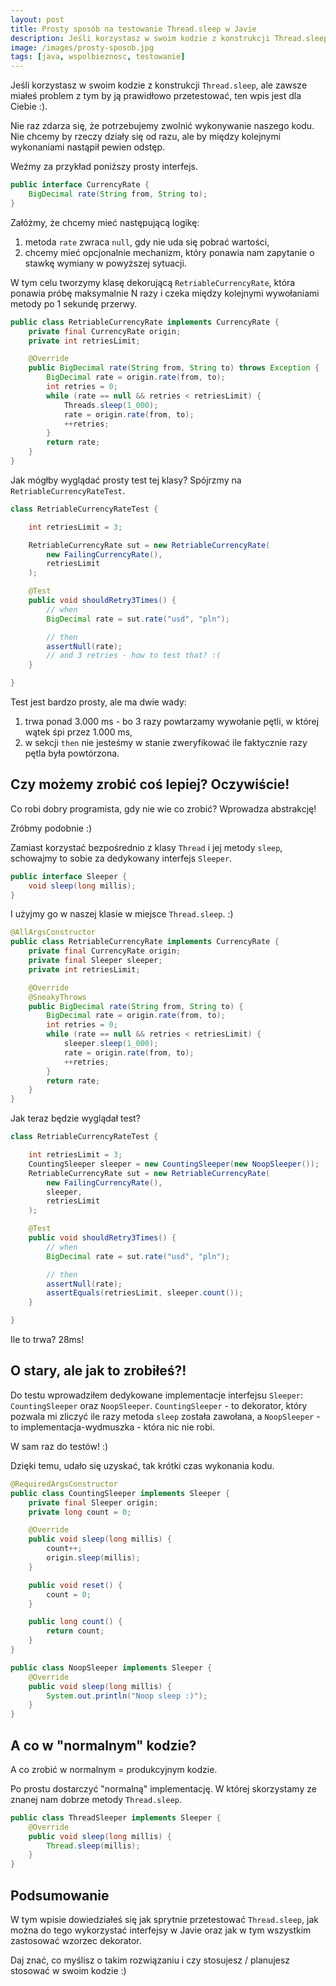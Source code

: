 ```yaml
---
layout:	post
title: Prosty sposób na testowanie Thread.sleep w Javie
description: Jeśli korzystasz w swoim kodzie z konstrukcji Thread.sleep, ale zawsze miałeś problem z tym by ją prawidłowo przetestować, ten wpis jest dla Ciebie :).
image: /images/prosty-sposob.jpg
tags: [java, wspolbieznosc, testowanie]
---
```


Jeśli korzystasz w swoim kodzie z konstrukcji `Thread.sleep`, ale zawsze miałeś problem z tym by ją prawidłowo przetestować, ten wpis jest dla Ciebie :).

Nie raz zdarza się, że potrzebujemy zwolnić wykonywanie naszego kodu.
Nie chcemy by rzeczy działy się od razu, ale by między kolejnymi wykonaniami nastąpił pewien odstęp.

Weźmy za przykład poniższy prosty interfejs.

```java
public interface CurrencyRate {
    BigDecimal rate(String from, String to);
}
```

Załóżmy, że chcemy mieć następującą logikę:

1. metoda `rate` zwraca `null`, gdy nie uda się pobrać wartości,
2. chcemy mieć opcjonalnie mechanizm, który ponawia nam zapytanie o stawkę wymiany w powyższej sytuacji.

W tym celu tworzymy klasę dekorującą `RetriableCurrencyRate`, która ponawia próbę maksymalnie N razy i 
czeka między kolejnymi wywołaniami metody po 1 sekundę przerwy.


```java
public class RetriableCurrencyRate implements CurrencyRate {
    private final CurrencyRate origin;
    private int retriesLimit;

    @Override
    public BigDecimal rate(String from, String to) throws Exception {
        BigDecimal rate = origin.rate(from, to);
        int retries = 0;
        while (rate == null && retries < retriesLimit) {
            Threads.sleep(1_000);
            rate = origin.rate(from, to);
            ++retries;
        }
        return rate;
    }
}
```

Jak mógłby wyglądać prosty test tej klasy? Spójrzmy na `RetriableCurrencyRateTest`.


```java
class RetriableCurrencyRateTest {

    int retriesLimit = 3;

    RetriableCurrencyRate sut = new RetriableCurrencyRate(
        new FailingCurrencyRate(),
        retriesLimit
    );

    @Test
    public void shouldRetry3Times() {
        // when
        BigDecimal rate = sut.rate("usd", "pln");

        // then
        assertNull(rate);
        // and 3 retries - how to test that? :(
    }

}
```

Test jest bardzo prosty, ale ma dwie wady:

1. trwa ponad 3.000 ms - bo 3 razy powtarzamy wywołanie pętli, w której wątek śpi przez 1.000 ms,
2. w sekcji `then` nie jesteśmy w stanie zweryfikować ile faktycznie razy pętla była powtórzona.


## Czy możemy zrobić coś lepiej? Oczywiście!

Co robi dobry programista, gdy nie wie co zrobić? Wprowadza abstrakcję!

Zróbmy podobnie :) 

Zamiast korzystać bezpośrednio z klasy `Thread` i jej metody `sleep`, schowajmy to sobie za dedykowany interfejs `Sleeper`.

```java
public interface Sleeper {
    void sleep(long millis);
}
```

I użyjmy go w naszej klasie w miejsce `Thread.sleep`. :) 


```java
@AllArgsConstructor
public class RetriableCurrencyRate implements CurrencyRate {
    private final CurrencyRate origin;
    private final Sleeper sleeper;
    private int retriesLimit;

    @Override
    @SneakyThrows
    public BigDecimal rate(String from, String to) {
        BigDecimal rate = origin.rate(from, to);
        int retries = 0;
        while (rate == null && retries < retriesLimit) {
            sleeper.sleep(1_000);
            rate = origin.rate(from, to);
            ++retries;
        }
        return rate;
    }
}
```


Jak teraz będzie wyglądał test?

```java
class RetriableCurrencyRateTest {

    int retriesLimit = 3;
    CountingSleeper sleeper = new CountingSleeper(new NoopSleeper());
    RetriableCurrencyRate sut = new RetriableCurrencyRate(
        new FailingCurrencyRate(),
        sleeper,
        retriesLimit
    );

    @Test
    public void shouldRetry3Times() {
        // when
        BigDecimal rate = sut.rate("usd", "pln");

        // then
        assertNull(rate);
        assertEquals(retriesLimit, sleeper.count());
    }

}
```

Ile to trwa? 28ms!

## O stary, ale jak to zrobiłeś?!

Do testu wprowadziłem dedykowane implementacje interfejsu `Sleeper`: `CountingSleeper` oraz `NoopSleeper`.
`CountingSleeper` - to dekorator, który pozwala mi zliczyć ile razy metoda `sleep` została zawołana,
a `NoopSleeper` - to implementacja-wydmuszka - która nic nie robi. 

W sam raz do testów! :)

Dzięki temu, udało się uzyskać, tak krótki czas wykonania kodu.


```java
@RequiredArgsConstructor
public class CountingSleeper implements Sleeper {
    private final Sleeper origin;
    private long count = 0;

    @Override
    public void sleep(long millis) {
        count++;
        origin.sleep(millis);
    }

    public void reset() {
        count = 0;
    }

    public long count() {
        return count;
    }
}

```

```java
public class NoopSleeper implements Sleeper {
    @Override
    public void sleep(long millis) {
        System.out.println("Noop sleep :)");
    }
}

```


## A co w "normalnym" kodzie?

A co zrobić w normalnym = produkcyjnym kodzie.

Po prostu dostarczyć "normalną" implementację. W której skorzystamy ze znanej nam dobrze metody `Thread.sleep`.

```java
public class ThreadSleeper implements Sleeper {
    @Override
    public void sleep(long millis) {
        Thread.sleep(millis);
    }
}
```

## Podsumowanie

W tym wpisie dowiedziałeś się jak sprytnie przetestować `Thread.sleep`, jak można do tego wykorzystać interfejsy w Javie oraz jak w tym wszystkim zastosować wzorzec dekorator.

Daj znać, co myślisz o takim rozwiązaniu i czy stosujesz / planujesz stosować w swoim kodzie :)